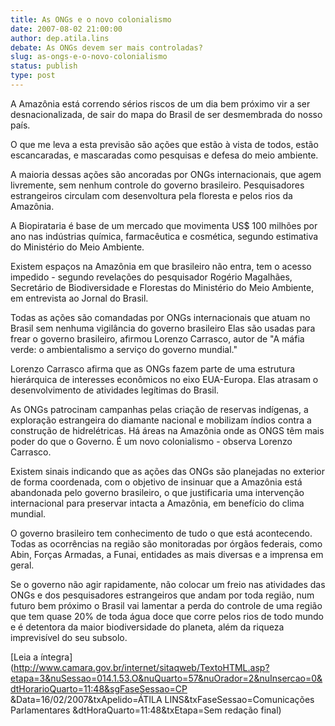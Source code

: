 ```yaml
---
title: As ONGs e o novo colonialismo
date: 2007-08-02 21:00:00
author: dep.atila.lins
debate: As ONGs devem ser mais controladas?
slug: as-ongs-e-o-novo-colonialismo
status: publish 
type: post
---
```


  
A Amazônia está correndo sérios riscos de um dia bem próximo vir a ser desnacionalizada, de sair do mapa do Brasil de ser desmembrada do nosso país.  
  
O que me leva a esta previsão são ações que estão à vista de todos, estão escancaradas, e mascaradas como pesquisas e defesa do meio ambiente.   
  
A maioria dessas ações são ancoradas por ONGs internacionais, que agem livremente, sem nenhum controle do governo brasileiro. Pesquisadores estrangeiros circulam com desenvoltura pela floresta e pelos rios da Amazônia.   
  
A Biopirataria é base de um mercado que movimenta US$ 100 milhões por ano nas indústrias química, farmacêutica e cosmética, segundo estimativa do Ministério do Meio Ambiente.   
  
Existem espaços na Amazônia em que brasileiro não entra, tem o acesso impedido - segundo revelações do pesquisador Rogério Magalhães, Secretário de Biodiversidade e Florestas do Ministério do Meio Ambiente, em entrevista ao Jornal do Brasil.  
  
Todas as ações são comandadas por ONGs internacionais que atuam no Brasil sem nenhuma vigilância do governo brasileiro Elas são usadas para frear o governo brasileiro, afirmou Lorenzo Carrasco, autor de "A máfia verde: o ambientalismo a serviço do governo mundial."  
  
Lorenzo Carrasco afirma que as ONGs fazem parte de uma estrutura hierárquica de interesses econômicos no eixo EUA-Europa. Elas atrasam o desenvolvimento de atividades legítimas do Brasil.  
  
As ONGs patrocinam campanhas pelas criação de reservas indígenas, a exploração estrangeira do diamante nacional e mobilizam índios contra a construção de hidrelétricas. Há áreas na Amazônia onde as ONGS têm mais poder do que o Governo. É um novo colonialismo - observa Lorenzo Carrasco.  
  
Existem sinais indicando que as ações das ONGs são planejadas no exterior de forma coordenada, com o objetivo de insinuar que a Amazônia está abandonada pelo governo brasileiro, o que justificaria uma intervenção internacional para preservar intacta a Amazônia, em benefício do clima mundial.  
  
O governo brasileiro tem conhecimento de tudo o que está acontecendo. Todas as ocorrências na região são monitoradas por órgãos federais, como Abin, Forças Armadas, a Funai, entidades as mais diversas e a imprensa em geral.  
  
Se o governo não agir rapidamente, não colocar um freio nas atividades das ONGs e dos pesquisadores estrangeiros que andam por toda região, num futuro bem próximo o Brasil vai lamentar a perda do controle de uma região que tem quase 20% de toda água doce que corre pelos rios de todo mundo e é detentora da maior biodiversidade do planeta, além da riqueza imprevisível do seu subsolo.  
  
[Leia a íntegra](http://www.camara.gov.br/internet/sitaqweb/TextoHTML.asp?etapa=3&nuSessao=014.1.53.O&nuQuarto=57&nuOrador=2&nuInsercao=0&dtHorarioQuarto=11:48&sgFaseSessao=CP        &Data=16/02/2007&txApelido=ÁTILA LINS&txFaseSessao=Comunicações Parlamentares    &dtHoraQuarto=11:48&txEtapa=Sem redação final)
